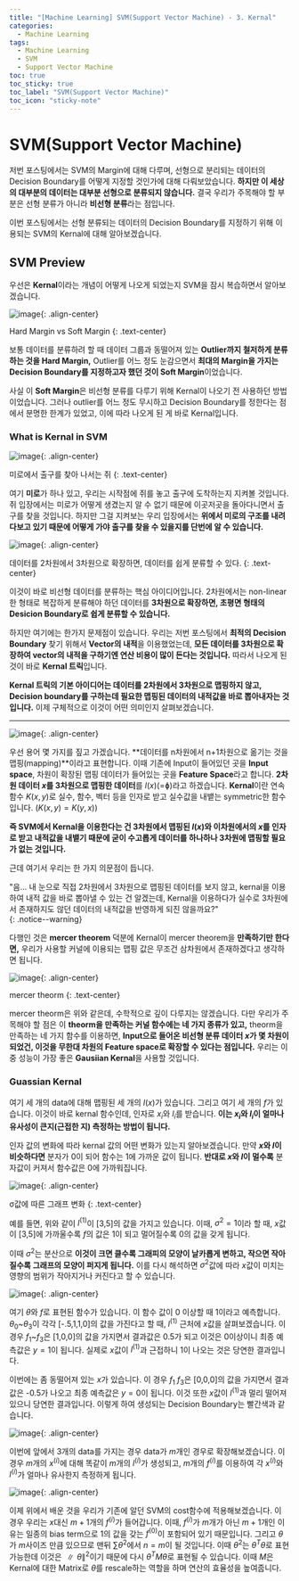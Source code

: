 ```yaml
---
title: "[Machine Learning] SVM(Support Vector Machine) - 3. Kernal"
categories:
  - Machine Learning
tags:
  - Machine Learning
  - SVM
  - Support Vector Machine
toc: true
toc_sticky: true
toc_label: "SVM(Support Vector Machine)"
toc_icon: "sticky-note"
---
```


# SVM(Support Vector Machine)

저번 포스팅에서는 SVM의 Margin에 대해 다루며, 선형으로 분리되는 데이터의 Decision Boundary를 어떻게 지정할 것인가에 대해 다뤄보았습니다. **하지만 이 세상의 대부분의 데이터는 대부분 선형으로 분류되지 않습니다.** 결국 우리가 주목해야 할 부분은 선형 분류가 아니라 **비선형 분류**라는 점입니다.

이번 포스팅에서는 선형 분류되는 데이터의 Decision Boundary를 지정하기 위해 이용되는 SVM의 Kernal에 대해 알아보겠습니다.

## SVM Preview

우선은 **Kernal**이라는 개념이 어떻게 나오게 되었는지 SVM을 잠시 복습하면서 알아보겠습니다.

![image](https://user-images.githubusercontent.com/55765292/168981237-dac2c0c1-5482-4ea7-b541-8eba75c5d01b.png){: .align-center}

Hard Margin vs Soft Margin
{: .text-center}

보통 데이터를 분류하려 할 때 데이터 그룹과 동떨어져 있는 **Outlier까지 철저하게 분류하는 것을 Hard Margin,** Outlier를 어느 정도 눈감으면서 **최대의 Margin을 가지는 Decision Boundary를 지정하고자 했던 것이 Soft Margin**이었습니다.

사실 이 **Soft Margin**은 비선형 분류를 다루기 위해 Kernal이 나오기 전 사용하던 방법이었습니다. 그러나 outlier를 어느 정도 무시하고 Decision Boundary를 정한다는 점에서 분명한 한계가 있었고, 이에 따라 나오게 된 게 바로 Kernal입니다.

### What is Kernal in SVM

![image](https://user-images.githubusercontent.com/55765292/168982313-9a2fa599-94d0-49da-8acb-000d3af641f8.png){: .align-center}

미로에서 출구를 찾아 나서는 쥐
{: .text-center}

여기 **미로**가 하나 있고, 우리는 시작점에 쥐를 놓고 출구에 도착하는지 지켜볼 것입니다. 쥐 입장에서는 미로가 어떻게 생겼는지 알 수 없기 때문에 이곳저곳을 돌아다니면서 출구를 찾을 것입니다. 하지만 그걸 지켜보는 우리 입장에서는 **위에서 미로의 구조를 내려다보고 있기 때문에 어떻게 가야 출구를 찾을 수 있을지를 단번에 알 수 있습니다.**

![image](https://user-images.githubusercontent.com/55765292/168988772-5669d77f-453b-4018-95c9-79414dece5bc.png){: .align-center}

데이터를 2차원에서 3차원으로 확장하면, 데이터를 쉽게 분류할 수 있다.
{: .text-center}

이것이 바로 비선형 데이터를 분류하는 핵심 아이디어입니다. 2차원에서는 non-linear한 형태로 복잡하게 분류해야 하던 데이터를 **3차원으로 확장하면, 초평면 형태의 Desicion Boundary로 쉽게 분류할 수 있습니다.**

하지만 여기에는 한가지 문제점이 있습니다. 우리는 저번 포스팅에서 **최적의 Decision Boundary** 찾기 위해서 **Vector의 내적**을 이용했었는데, **모든 데이터를 3차원으로 확장하여 vector의 내적을 구하기엔 연산 비용이 많이 든다는 것입니다.** 따라서 나오게 된 것이 바로 **Kernal 트릭**입니다.

**Kernal 트릭의 기본 아이디어는 데이터를 2차원에서 3차원으로 맵핑하지 않고, Decision boundary를 구하는데 필요한 맵핑된 데이터의 내적값을 바로 뽑아내자는 것입니다.** 이제 구체적으로 이것이 어떤 의미인지 살펴보겠습니다.

---

![image](https://user-images.githubusercontent.com/55765292/168989405-3e5a14e2-0fa5-48f6-93a7-d602a1eb1ea8.png){: .align-center}

우선 용어 몇 가지를 짚고 가겠습니다. **데이터를 n차원에서 n+1차원으로 옮기는 것을 맵핑(mapping)**이라고 표현합니다. 이때 기존에 Input이 들어있던 곳을 **Input space**, 차원이 확장된 맵핑 데이터가 들어있는 곳을 **Feature Space**라고 합니다. **2차원 데이터 $x$를 3차원으로 맵핑한 데이터**를 $l(x)$(=ɸ)라고 하겠습니다. **Kernal**이란 연속함수 $K(x,y)$로 실수, 함수, 벡터 등을 인자로 받고 실수값을 내뱉는 symmetric한 함수입니다. $(K(x,y) = K(y,x))$

**즉 SVM에서 Kernal을 이용한다는 건 3차원에서 맵핑된 $l(x)$와 이차원에서의 $x$를 인자로 받고 내적값을 내뱉기 때문에 굳이 수고롭게 데이터를 하나하나 3차원에 맵핑할 필요가 없는 것입니다.**

근데 여기서 우리는 한 가지 의문점이 듭니다.

<div>
  "음... 내 눈으로 직접 2차원에서 3차원으로 맵핑된 데이터를 보지 않고, kernal을 이용하여 내적 값을 바로 뽑아낼 수 있는 건 알겠는데, Kernal을 이용하다가 실수로 3차원에서 존재하지도 않던 데이터의 내적값을 반영하게 되진 않을까요?"
</div>
{: .notice--warning}

다행인 것은 **mercer theorem** 덕분에 Kernal이 mercer theorem을 **만족하기만 한다면,** 우리가 사용할 커널에 이용되는 맵핑 값은 무조건 삼차원에서 존재하겠다고 생각하면 됩니다.

![image](https://user-images.githubusercontent.com/55765292/168990524-dbc9fe99-2f31-4bff-8eb4-1eac83003ec8.png){: .align-center}

mercer theorm
{: .text-center}

mercer theorm은 위와 같은데, 수학적으로 깊이 다루지는 않겠습니다. 다만 우리가 주목해야 할 점은 이 **theorm을 만족하는 커널 함수에는 네 가지 종류가 있고,** theorm을 만족하는 네 가지 함수를 이용하면, **Input으로 들어온 비선형 분류 데이터 $x$가 몇 차원이 되었건, 이것을 무한대 차원의 Feature space로 확장할 수 있다는 점입니다.** 우리는 이중 성능이 가장 좋은 **Gausiian Kernal**을 사용할 것입니다.


### Guassian Kernal

여기 세 개의 data에 대해 맵핑된 세 개의 $l(x)$가 있습니다. 그리고 여기 세 개의 $f$가 있습니다. 이것이 바로 kernal 함수인데, 인자로 $x_i$와 $l_i$를 받습니다. **이는 $x_i$와 $l_i$이 얼마나 유사성이 큰지(근접한 지) 측정하는 방법이 됩니다.**

인자 값의 변화에 따라 kernal 값의 어떤 변화가 있는지 알아보겠습니다. 만약 **$x$와 $l$이 비슷하다면** 분자가 0이 되어 함수는 1에 가까운 값이 됩니다. **반대로 $x$와 $l$이 멀수록** 분자값이 커져서 함수값은 0에 가까워집니다.

![image](https://user-images.githubusercontent.com/55765292/168991754-35b6b799-246e-4734-b334-9298729ba388.png){: .align-center}

σ값에 따른 그래프 변화
{: .text-center}

예를 들면, 위와 같이 $l^{(1)}$이 [3,5]의 값을 가지고 있습니다. 이때, $σ^2 = 1$이라 할 때, $x$값이 [3,5]에 가까울수록 $f$의 값은 1이 되고 멀어질수록 0의 값을 갖게 됩니다.

이때 $σ^2$는 분산으로 **이것이 크면 클수록 그래피의 모양이 날카롭게 변하고, 작으면 작아질수록 그래프의 모양이 퍼지게 됩니다.** 이를 다시 해석하면 $σ^2$값에 따라 $x$값이 미치는 영향의 범위가 작아지거나 커진다고 할 수 있습니다.

![image](https://user-images.githubusercontent.com/55765292/168992443-7d799c1e-9890-41d6-89e4-1769c93e2d08.png){: .align-center}

여기 $θ$와 $f$로 표현된 함수가 있습니다. 이 함수 값이 0 이상할 때 1이라고 예측합니다. $θ_0$~$θ_3$이 각각 [-.5,1,1,0]의 값을 가진다고 할 때, $l^{(1)}$ 근처에 $x$값을 살펴보겠습니다. 이 경우 $f_1$~$f_3$은 [1,0,0]의 값을 가지면서 결과값은 0.5가 되고 이것은 0이상이니 최종 예측값은 $y = 1$이 됩니다. 실제로 $x$값이 $l^{(1)}$과 근접하니 1이 나오는 것은 당연한 결과입니다.

이번에는 좀 동떨어져 있는 $x$가 있습니다. 이 경우 $f_1 ~ f_3$은 [0,0,0]의 값을 가지면서 결과값은 -0.5가 나오고 최종 예측값은 $y = 0$이 됩니다. 이것 또한 $x$값이 $l^{(1)}$과 멀리 떨어져 있으니 당연한 결과입니다. 이렇게 하여 생성되는 Decision Boundary는 빨간색과 같습니다.

![image](https://user-images.githubusercontent.com/55765292/168993855-b29fb72c-7243-49ae-90a9-b1b3b7628780.png){: .align-center}

이번에 앞에서 3개의 data를 가지는 경우 data가 $m$개인 경우로 확장해보겠습니다. 이 경우 $m$개의 $x^{(i)}$에 대해 똑같이 $m$개의 $l^{(i)}$가 생성되고, $m$개의 $f^{(i)}$를 이용하여 각 $x^{(i)}$와 $l^{(i)}$가 얼마나 유사한지 측정하게 됩니다.

![image](https://user-images.githubusercontent.com/55765292/168994184-73a2fa1a-0e25-4bfd-8b5e-2436ef29d012.png){: .align-center}

이제 위에서 배운 것을 우리가 기존에 알던 SVM의 cost함수에 적용해보겠습니다. 이 경우 우리는 $x$대신 $m+1$개의 $f^{(i)}$가 들어갑니다. 이때, $f^{(i)}$가 $m$개가 아닌 $m+1$개인 이유는 일종의 bias term으로 1의 값을 갖는 $f^{(0)}$이 포함되어 있기 때문입니다. 그리고 $θ$가 $m$사이즈 만큼 있으므로 맨뒤 $∑θ^2$에서 $n = m$이 될 것입니다. 이때 $θ^2$는 $θ^Tθ$로 표현 가능한데 이것은 $∥θ∥^2$이기 때문에 다시 $θ^TMθ$로 표현될 수 있습니다. 이때 $M$은 Kernal에 대한 Matrix로 $θ$를 rescale하는 역할을 하며 연산의 효율성을 높여줍니다.
